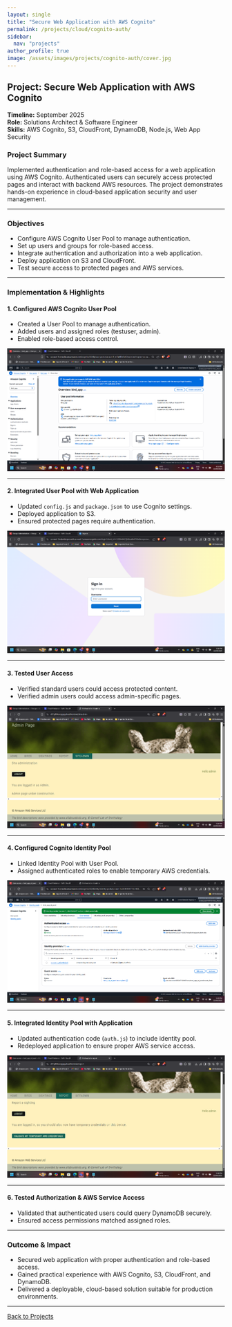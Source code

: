 ```yaml
---
layout: single
title: "Secure Web Application with AWS Cognito"
permalink: /projects/cloud/cognito-auth/
sidebar:
  nav: "projects"
author_profile: true
image: /assets/images/projects/cognito-auth/cover.jpg
---
```


## Project: Secure Web Application with AWS Cognito

**Timeline:** September 2025  
**Role:** Solutions Architect & Software Engineer  
**Skills:** AWS Cognito, S3, CloudFront, DynamoDB, Node.js, Web App Security

### Project Summary
Implemented authentication and role-based access for a web application using AWS Cognito. Authenticated users can securely access protected pages and interact with backend AWS resources. The project demonstrates hands-on experience in cloud-based application security and user management.

---

### Objectives
- Configure AWS Cognito User Pool to manage authentication.  
- Set up users and groups for role-based access.  
- Integrate authentication and authorization into a web application.  
- Deploy application on S3 and CloudFront.  
- Test secure access to protected pages and AWS services.

---

### Implementation & Highlights

#### 1. Configured AWS Cognito User Pool
- Created a User Pool to manage authentication.  
- Added users and assigned roles (testuser, admin).  
- Enabled role-based access control.

![Cognito User Pool](./assets/images/image4.png)

---

#### 2. Integrated User Pool with Web Application
- Updated `config.js` and `package.json` to use Cognito settings.  
- Deployed application to S3.  
- Ensured protected pages require authentication.

![Login Screen](./assets/images/image3.png)

---

#### 3. Tested User Access
- Verified standard users could access protected content.  
- Verified admin users could access admin-specific pages.

![Admin Access](./assets/images/image9.png)

---

#### 4. Configured Cognito Identity Pool
- Linked Identity Pool with User Pool.  
- Assigned authenticated roles to enable temporary AWS credentials.

![Identity Pool](./assets/images/image11.png)

---

#### 5. Integrated Identity Pool with Application
- Updated authentication code (`auth.js`) to include identity pool.  
- Redeployed application to ensure proper AWS service access.

![Application Integration](./assets/images/image10.png)

---

#### 6. Tested Authorization & AWS Service Access
- Validated that authenticated users could query DynamoDB securely.  
- Ensured access permissions matched assigned roles.


---

### Outcome & Impact
- Secured web application with proper authentication and role-based access.  
- Gained practical experience with AWS Cognito, S3, CloudFront, and DynamoDB.  
- Delivered a deployable, cloud-based solution suitable for production environments.

---

[Back to Projects](/projects/)
